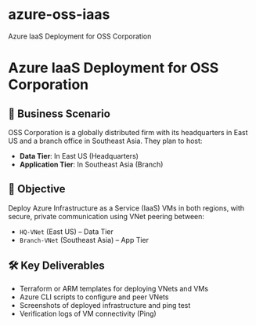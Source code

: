# azure-oss-iaas
Azure IaaS Deployment for OSS Corporation
# Azure IaaS Deployment for OSS Corporation

## 🧩 Business Scenario

OSS Corporation is a globally distributed firm with its headquarters in East US and a branch office in Southeast Asia. They plan to host:

- **Data Tier**: In East US (Headquarters)
- **Application Tier**: In Southeast Asia (Branch)

## 🎯 Objective

Deploy Azure Infrastructure as a Service (IaaS) VMs in both regions, with secure, private communication using VNet peering between:

- `HQ-VNet` (East US) – Data Tier
- `Branch-VNet` (Southeast Asia) – App Tier

## 🛠️ Key Deliverables

- Terraform or ARM templates for deploying VNets and VMs
- Azure CLI scripts to configure and peer VNets
- Screenshots of deployed infrastructure and ping test
- Verification logs of VM connectivity (Ping)
